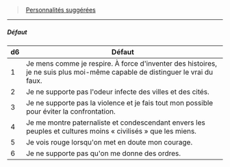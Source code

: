 ﻿---
!PersonalityDefectItem
Table: >+
  |d6|Défaut|

  |---|---|

  |1|Je mens comme je respire. À force d'inventer <!--br-->des histoires, je ne suis plus moi-même capable <!--br-->de distinguer le vrai du faux.|

  |2|Je ne supporte pas l'odeur infecte des villes et <!--br-->des cités.|

  |3|Je ne supporte pas la violence et je fais tout <!--br-->mon possible pour éviter la confrontation.|

  |4|Je me montre paternaliste et condescendant <!--br-->envers les peuples et cultures moins « civilisés » <!--br-->que les miens.|

  |5|Je vois rouge lorsqu'on met en doute mon <!--br-->courage.|

  |6|Je ne supporte pas qu'on me donne des ordres.|

Id: background_explorateur_hd.md#défaut
ParentLink: background_explorateur_hd.md#personnalités-suggérées
Name: Défaut
ParentName: Personnalités suggérées
NameLevel: 5
Attributes: {}
AttributesDictionary: >+
  {}

---
> [Personnalités suggérées](hd_background_explorateur_personnalites_suggerees.md)

---

##### Défaut

|d6|Défaut|
|---|---|
|1|Je mens comme je respire. À force d'inventer des histoires, je ne suis plus moi-même capable de distinguer le vrai du faux.|
|2|Je ne supporte pas l'odeur infecte des villes et des cités.|
|3|Je ne supporte pas la violence et je fais tout mon possible pour éviter la confrontation.|
|4|Je me montre paternaliste et condescendant envers les peuples et cultures moins « civilisés » que les miens.|
|5|Je vois rouge lorsqu'on met en doute mon courage.|
|6|Je ne supporte pas qu'on me donne des ordres.|

